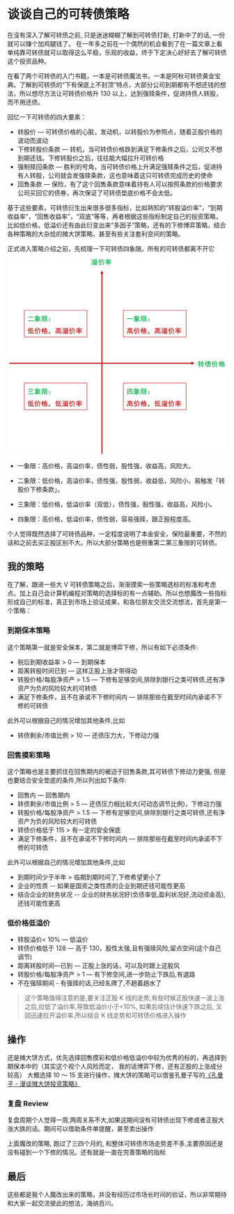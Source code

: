 # 谈谈自己的可转债策略

在没有深入了解可转债之前, 只是迷迷糊糊了解到可转债打新, 打新中了的话, 一份就可以赚个加鸡腿钱了。 在一年多之前在一个偶然的机会看到了在一篇文章上看单纯靠可转债就可以取得这么平稳，乐观的收益，终于下定决心好好去了解可转债这个投资品种。

在看了两个可转债的入门书籍，一本是可转债魔法书，一本是阿秋可转债黄金宝典。了解到可转债的“下有保底上不封顶”特点，大部分公司到期都有不想还钱的想法，所以想尽方法让可转债价格升 130 以上，达到强赎条件，促进持债人转股，而不用还债。

回忆一下可转债的四大要素：

- 转股价 — 可转债价格的心脏，发动机，以转股价为参照点，随着正股价格的波动而波动
- 下修转股价条款 — 转机，当可转债价格跌到满足下修条件之后，公司又不想到期还钱。下修转股价之后，往往能大幅拉升可转价格
- 强制赎回条款 — 胜利的号角，当可转债价格上升满足强赎条件之后，促进持有人转股，公司就会发强赎条款，这也意味着这只可转债完成历史的使命
- 回售条款 — 保险，有了这个回售条款意味着持有人可以按照条款的价格要求公司买回它的债券，再次保证了可转债垫底价格不会太低。

基于这些要素，可转债衍生出来很多很多指标，比如熟知的“转股溢价率”，“到期收益率”，“回售收益率”，“双底”等等，再者根据这些指标制定自己的投资策略，比如低价格，低溢价还有由此衍变出来“多因子”策略，还有的下修博弈策略，结合各种策略的大杂烩的摊大饼策略，甚至有些关注套利空间的策略。

正式进入策略介绍之前，先梳理一下可转债四象限。所有的可转债都离不开它
![可转债四象限](../screenshots/bond_quadrant.png)

- 一象限：高价格，高溢价率，债性弱，股性强，收益高，风险大。

- 二象限：低价格，高溢价率，债性强，股性弱，收益低，风险小，易触发「转股价下修条款」。

- 三象限：低价格，低溢价率（双低），债性强，股性强，收益高，风险小。

- 四象限：高价格，低溢价率，债性弱，容易强赎，跟正股程度高。

个人觉得既然选择了可转债品种，一定程度说明了本金安全，保险最重要，不然的话和之前去买正股区别不大。所以大部分策略也是侧重第二第三象限的可转债。

## 我的策略

在了解，跟进一些大 V 可转债策略之后，渐渐摸索一些策略选标的标准和考虑点。加上自己会计算机编程对策略的选择标的有一点辅助。所以也想魔改一些指标形成自己的标准，真正到市场上验证成果，和各位朋友交流交流想法，首先是第一个策略：

### 到期保本策略

这个策略第一就是安全保本，第二就是博弈下修，所以有如下必须条件:

- 税后到期收益率 > 0 — 到期保本
- 距离转股时间已到 — 这样正股上涨才带得动
- 转股价格/每股净资产 > 1.5 — 下修有足够空间,排除到银行之类可转债,还有净资产为负的风险较大的可转债
- 满足下修条件，且不在承诺不下修时间内 — 排除那些在截至时间内承诺不下修的可转债

此外可以根据自己的情况增加其他条件,比如

- 转债剩余/市值比例 > 10 — 还债压力大，下修动力强

### 回售摸彩策略

这个策略也是主要抓住在回售期内的被迫于回售条款,其可转债下修动力更强, 但是也要结合安全垫底的条件,所以列出如下条件:

- 回售内 — 回售期内
- 转债剩余/市值比例 > 5 — 还债压力相比较大(可动态调节比例)，下修动力强
- 转股价格/每股净资产 > 1.5 — 下修有足够空间,排除到银行之类可转债,还有净资产为负的风险较大的可转债
- 转债价格低于 115 > 有一定的安全保底
- 满足下修条件，且不在承诺不下修时间内 — 排除那些在截至时间内承诺不下修的可转债

此外可以根据自己的情况增加其他条件,比如

- 到期时间少于半年 > 临期到期时间了,下修希望更小了
- 企业的性质 -- 如果是国资之类性质的企业到期还钱可能性更高
- 结合企业的财务状况 -- 企业的财务状况好(负债率低,盈利状况好,流动资金高),还钱可能性更高

### 低价格低溢价

- 转股溢价< 10% — 低溢价
- 转债价格低于 128 — 高于 130，股性太强,且有强赎风险,留点空间(这个自己调节)
- 距离转股时间—已到 — 正股上涨的话，可以及时跟上这股风
- 转股价格/每股净资产 > 1 — 有下修空间,进一步防止下跌后,有退路
- 不在强赎期间 - 有强赎的话,已经名牌了,不趟着趟水了

> 这个策略值得注意的是,要关注正股 K 线的走势,有些时候正股快速一波上涨之后,拉低了溢价率,导致低溢价小于<10%, 如果后续估计快速下跌之后, 又回迅速拉开溢价率,所以结合 K 线走势和可转债价格进入操作

## 操作

还是摊大饼方式，优先选择回售摸彩和低价格低溢价中较为优秀的标的，再选择到期保本中的（其实这个视个人风险而定， 我的话博弈下修，还有正股的上涨成分较高）
大概选择 10 ～ 15 支进行操作，摊大饼的策略可以借鉴孔曼子写的[《孔曼子 - 漫谈摊大饼投资策略》](https://www.jisilu.cn/question/421212)

### 复盘 Review

复盘周期个人觉得一周,两周关系不大,如果这期间没有可转债出现下修或者正股大涨大跌的话。期间可以借助条件单提醒，甚至卖出操作

上面魔改的策略, 跑过了三四个月的, 和整体可转债市场走势差不多,主要原因还是没有碰到一个下修的情况。还有就是一直在完善策略的指标

## 最后

这些都是我个人魔改出来的策略，并没有经历过市场长时间的验证，所以非常期待和大家一起交流彼此的想法，海纳百川。
